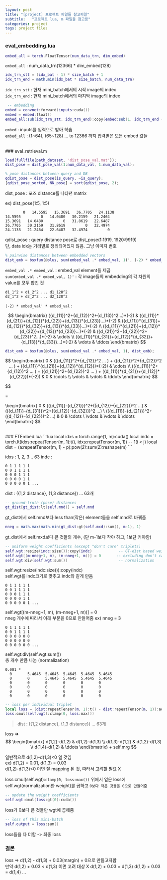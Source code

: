 ```yaml
---
layout: post
title: "[project] 프로젝트 파일들 참고파일"
subtitle:   "프로젝트 lua, m 파일들 참고용"
categories: project
tags: project files
---
```


### eval_embedding.lua

```lua
embed_all = torch.FloatTensor(num_data_trn, dim_embed)
 ```
`embed_all` : num_data_trn(12366) * dim_embed(128)

```lua
idx_trn_stt = (idx_bat - 1) * size_batch + 1
idx_trn_end = math.min(idx_bat * size_batch, num_data_trn)
```

`idx_trn_stt` : 현재 mini_batch에서의 시작 image의 index <br />
`idx_trn_end` : 현재 mini_batch에서의 마지막 image의 index


```lua
 -- embedding
embed = convnet:forward(inputs:cuda())
embed = embed:float()
embed_all:sub(idx_trn_stt, idx_trn_end):copy(embed:sub(1, idx_trn_end - idx_trn_stt + 1))
```
`embed` : inputs를 입력으로 받아 학습 <br />
`embed_all` : (1~64), (65~128) ... to 12366 까지 입력받은
모든 embed 값들

<br />
### eval_retrieval.m

```Matlab
load(fullfile(path_dataset, 'dist_pose_val.mat'));
dist_pose = dist_pose_val(1:num_data_val, 1:num_data_val);

% pose distances between query and DB
qdist_pose = dist_pose(is_query, ~is_query);
[qdist_pose_sorted, NN_pose] = sort(qdist_pose, 2);
```
dist_pose : 포즈 distance를 나타낸 matrix

ex) dist_pose(1:5, 1:5)
```
        0   14.5595   15.3691   36.7705   24.1138
14.5595         0   14.0480   30.2159   21.2464
15.3691   14.0480         0   31.8619   22.6487
36.7705   30.2159   31.8619         0   32.4974
24.1138   21.2464   22.6487   32.4974         0
```

qdist_pose : query distance pose로 dist_pose(1:1919, 1920:9919) <br />
단, data idx는 거리별로 정리되어있지 않음. 그냥 이미지 번호

```Matlab
% pairwise distances between embedded vectors
dist_emb = bsxfun(@plus, sum(embed_val .* embed_val, 1)', (-2) * embed_val' * embed_val);
```

`embed_val .* embed_val` : embed_val element들 제곱 <br />
`sum(embed_val .* embed_val, 1)'` : 각 image들의 embedding의 각 차원의 value를 모두 합친 것 <br />
```
d1_1^2 + d1_2^2 ... d1_128^2
d2_1^2 + d2_2^2 ... d2_128^2
```


`(-2) * embed_val' * embed_val` : <br />

$$
\begin{bmatrix}
       ({d_{11}}^2+{d_{12}}^2+{d_{13}}^2...)*(-2) & ({d_{11}}*{d_{21}}+{d_{12}}*{d_{22}}+{d_{13}}*{d_{23}}...)*(-2) & ({d_{11}}*{d_{31}}+{d_{12}}*{d_{32}}+{d_{13}}*{d_{33}}...)*(-2) \\
       ({d_{11}}*{d_{21}}+{d_{12}}*{d_{22}}+{d_{13}}*{d_{23}}...)*(-2) & ({d_{21}}^2+{d_{22}}^2+{d_{23}}^2...)*(-2) & \cdots \\
       ({d_{11}}*{d_{31}}+{d_{12}}*{d_{32}}+{d_{13}}*{d_{33}}...)*(-2) & \vdots & \ddots
\end{bmatrix}
$$

``` Matlab
dist_emb = bsxfun(@plus, sum(embed_val .* embed_val, 1), dist_emb);
```

$$
\begin{bmatrix}
0 & (({d_{11}}^2+{d_{12}}^2 ... ) + ({d_{21}}^2+{d_{22}}^2 ... ) + ({d_{11}}*{d_{21}}+{d_{12}}*{d_{12}})*(-2)) & \cdots \\ 
(({d_{11}}^2+{d_{12}}^2 ... ) + ({d_{21}}^2+{d_{22}}^2 ... ) + ({d_{11}}*{d_{21}}+{d_{12}}*{d_{22}})*(-2)) & 0 & \cdots \\
\vdots & \vdots & \ddots
\end{bmatrix}
$$

$$

=

\begin{bmatrix}
0 & (({d_{11}}-{d_{21}})^2+({d_{12}}-{d_{22}})^2 ...) & (({d_{11}}-{d_{31}})^2+({d_{12}}-{d_{32}})^2 ...) \\
(({d_{11}}-{d_{21}})^2+({d_{12}}-{d_{22}})^2 ...) & 0 & \cdots \\
\vdots & \vdots & \ddots
\end{bmatrix}
$$

<br />
### FTEmbed.lua
```lua
local idxs = torch.range(1, m):cuda()
local indc = torch.lt(idxs:repeatTensor(m, 1):t(), idxs:repeatTensor(m, 1))   -- 1(i < j)
local dist = (a:repeatTensor(m, 1) - p):pow(2):sum(2):reshape(m)     
```

idxs : 1, 2, 3 .. 63
indc : 
```
0 1 1 1 1 1
0 0 1 1 1 1
0 0 0 1 1 1
0 0 0 0 1 1
0 0 0 0 0 1 ...
```
dist : ({1,2 distance}, {1,3 distance}) ... 63개

```lua
-- ground-truth (pose) distances
gt_dist[gt_dist:lt(self.mnd)] = self.mnd
```
gt_dist에서 self.mnd보다 less than(작은) element들을 self.mnd로 바꿔줌

```lua
nneg = math.max(math.min(gt_dist:gt(self.mxd):sum(), m-1), 1)
```
gt_dist에서 self.mxd보다 큰 것들의 개수, (단 m-1보다 작야 하고, 1보단 커야함)

```lua
-- uniform weight coefficients (except "don't care" triplets)
self.wgt:resize(indc:size()):copy(indc)            -- GT-dist based weights & order constraints
self.wgt[(m-nneg+1, m), (m-nneg+1, m))] = 0       -- excluding don't care triplets
self.wgt:div(self.wgt:sum())                       -- normalization
```

self.wgt:resize(indc:size()):copy(indc) <br>
self.wgt를 indc크기로 맞추고 indc와 같게 만듬

```
0 1 1 1 1 1
0 0 1 1 1 1
0 0 0 1 1 1
0 0 0 0 1 1
0 0 0 0 0 1 ...
```

self.wgt[(m-nneg+1, m), (m-nneg+1, m))] = 0  <br>
nneg 개수에 따라서 아래 부분을 0으로 만들어줌 ex) nneg = 3

```
0 1 1 1 1 1
0 0 1 1 1 1
0 0 0 0 0 0
0 0 0 0 0 0 
0 0 0 0 0 0 ...
```
self.wgt:div(self.wgt:sum()) <br>
총 개수 만큼 나눔 (normalization)
```
0.001 *
  0       5.4645  5.4645  5.4645  5.4645  5.4645
  0       0       5.4645  5.4645  5.4645  5.4645
  0       0       0       0       0       0
  0       0       0       0       0       0
  0       0       0       0       0       0
  0       0       0       0       0       0
```

```lua
-- loss per individual triplet
local loss = (dist:repeatTensor(m, 1):t() - dist:repeatTensor(m, 1)):add(self.mrg)
loss:cmul(self.wgt):clamp(0, loss:max())
```
> dist : ({1,2 distance}, {1,3 distance}) ... 63개 <br>

loss =>
$$
\begin{bmatrix}
d(1,2)-d(1,2) & d(1,2)-d(1,3) \\
d(1,3)-d(1,2) & d(1,2)-d(1,3) \\
d(1,4)-d(1,2) & \ddots
\end{bmatrix} + self.mrg
$$

일반적으로 d(1,2)-d(1,3)<0 일 것임 <br>
ex) d(1,2) = 0.01, d(1,3) = 0.03 <br>
d(1,2)-d(1,3)<0 이면 잘 mapping 된 것, 따라서 고려할 필요 X <br>

loss:cmul(self.wgt):`clamp(0, loss:max())`
위에서 얻은 loss에 self.wgt(normalization한 weight)를 곱하고
`0보다 작은 것들을 0으로 만들어줌`

```lua
-- update the weight coefficients
self.wgt:cmul(loss:gt(0):cuda())
```
loss가 0보다 큰 것들만 wgt에 곱해줌

```lua
-- loss of this mini-batch
self.output = loss:sum()
```
loss들을 다 더함 -> 최종 loss

### 결론
loss => d(1,2) - d(1,3) + 0.03(margin) = 0으로 만들고자함<br>
만약 d(1,2) + 0.03 < d(1,3) 이면 고려 대상 X
d(1,2) + 0.03 = d(1,3)
d(1,2) + 0.03 = d(1,4) ...
 